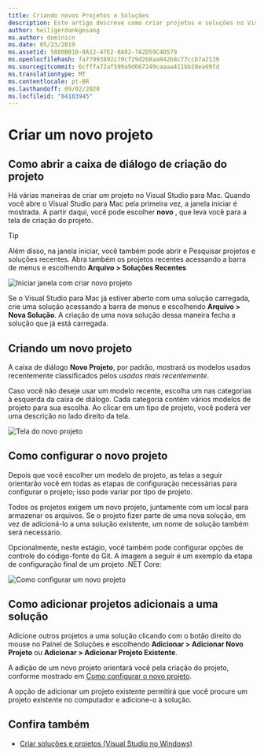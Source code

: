 ```yaml
---
title: Criando novos Projetos e Soluções
description: Este artigo descreve como criar projetos e soluções no Visual Studio para Mac
author: heiligerdankgesang
ms.author: dominicn
ms.date: 05/23/2019
ms.assetid: 5880BB10-0A12-47E2-8A82-7A2D59C4D579
ms.openlocfilehash: fa77993892c79cf29d268aa942b8c77ccb7a2139
ms.sourcegitcommit: 6cfffa72af599a9d667249caaaa411bb28ea69fd
ms.translationtype: MT
ms.contentlocale: pt-BR
ms.lasthandoff: 09/02/2020
ms.locfileid: "84183945"
---
```

# <a name="create-a-new-project"></a>Criar um novo projeto

## <a name="opening-the-project-creation-dialog"></a>Como abrir a caixa de diálogo de criação do projeto

Há várias maneiras de criar um projeto no Visual Studio para Mac. Quando você abre o Visual Studio para Mac pela primeira vez, a janela iniciar é mostrada. A partir daqui, você pode escolher **novo** , que leva você para a tela de criação do projeto.

> [!TIP]
> Além disso, na janela iniciar, você também pode abrir e Pesquisar projetos e soluções recentes. Abra também os projetos recentes acessando a barra de menus e escolhendo **Arquivo > Soluções Recentes**

![Iniciar janela com criar novo projeto](media/first-run-project.png)

Se o Visual Studio para Mac já estiver aberto com uma solução carregada, crie uma solução acessando a barra de menus e escolhendo **Arquivo > Nova Solução**. A criação de uma nova solução dessa maneira fecha a solução que já está carregada.

## <a name="creating-a-new-project"></a>Criando um novo projeto

A caixa de diálogo **Novo Projeto**, por padrão, mostrará os modelos usados recentemente classificados pelos *usados mais recentemente*.

Caso você não deseje usar um modelo recente, escolha um nas categorias à esquerda da caixa de diálogo. Cada categoria contém vários modelos de projeto para sua escolha. Ao clicar em um tipo de projeto, você poderá ver uma descrição no lado direito da tela.

![Tela do novo projeto](media/project-creation-screen.png)

## <a name="configuring-your-new-project"></a>Como configurar o novo projeto

Depois que você escolher um modelo de projeto, as telas a seguir orientarão você em todas as etapas de configuração necessárias para configurar o projeto; isso pode variar por tipo de projeto.

Todos os projetos exigem um novo projeto, juntamente com um local para armazenar os arquivos. Se o projeto fizer parte de uma nova solução, em vez de adicioná-lo a uma solução existente, um nome de solução também será necessário.

Opcionalmente, neste estágio, você também pode configurar opções de controle do código-fonte do Git. A imagem a seguir é um exemplo da etapa de configuração final de um projeto .NET Core:

![Como configurar um novo projeto](media/configure-new-project.png)

## <a name="adding-additional-projects-to-a-solution"></a>Como adicionar projetos adicionais a uma solução

Adicione outros projetos a uma solução clicando com o botão direito do mouse no Painel de Soluções e escolhendo **Adicionar > Adicionar Novo Projeto** ou **Adicionar > Adicionar Projeto Existente**.

A adição de um novo projeto orientará você pela criação do projeto, conforme mostrado em [Como configurar o novo projeto](#configuring-your-new-project).

A opção de adicionar um projeto existente permitirá que você procure um projeto existente no computador e adicione-o à solução.

## <a name="see-also"></a>Confira também

- [Criar soluções e projetos (Visual Studio no Windows)](/visualstudio/ide/creating-solutions-and-projects)
